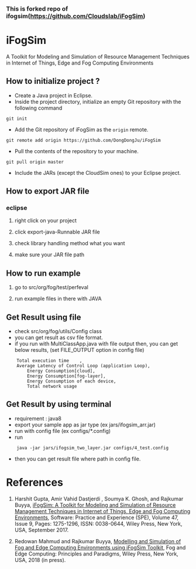 ### This is forked repo of ifogsim(https://github.com/Cloudslab/iFogSim)

# iFogSim
A Toolkit for Modeling and Simulation of Resource Management Techniques in Internet of Things, Edge and Fog Computing Environments

## How to initialize project ?

* Create a Java project in Eclipse. 
* Inside the project directory, initialize an empty Git repository with the following command
```
git init
```
* Add the Git repository of iFogSim as the `origin` remote.
```
git remote add origin https://github.com/DongDongJu/iFogSim
```
* Pull the contents of the repository to your machine.
```
git pull origin master
```
* Include the JARs (except the CloudSim ones) to your Eclipse project.  

## How to export JAR file

### eclipse

1. right click on your project

2. click export-java-Runnable JAR file

3. check library handling method what you want

4. make sure your JAR file path

## How to run example 

1. go to src/org/fog/test/perfeval

2. run example files in there with JAVA

## Get Result using file

*   check src/org/fog/utils/Config class
*   you can get result as csv file format. 
*   if you run with MultiClassApp.java with file output then, you can get below results, (set FILE_OUTPUT option in config file)
```
	Total execution time	,
	Average Latency of Control Loop (application Loop),
    	Energy Consumption[cloud],
    	Energy Consumption[fog-layer],
    	Energy Consumption of each device,	
    	Total network usage
```

## Get Result by using terminal
*   requirement : java8
*   export your sample app as jar type (ex jars/ifogsim_arr.jar)
*   run with config file (ex configs/*.config)
*   run
```
	java -jar jars/ifogsim_two_layer.jar configs/4_test.config
```
*	then you can get result file where path in config file.


# References
1. Harshit Gupta, Amir Vahid Dastjerdi , Soumya K. Ghosh, and Rajkumar Buyya, <A href="http://www.buyya.com/papers/iFogSim.pdf">iFogSim: A Toolkit for Modeling and Simulation of Resource Management Techniques in Internet of Things, Edge and Fog Computing Environments</A>, Software: Practice and Experience (SPE), Volume 47, Issue 9, Pages: 1275-1296, ISSN: 0038-0644, Wiley Press, New York, USA, September 2017.

2. Redowan Mahmud and Rajkumar Buyya, <A href="http://www.buyya.com/papers/iFogSim-Tut.pdf">Modelling and Simulation of Fog and Edge Computing Environments using iFogSim Toolkit</A>, Fog and Edge Computing: Principles and Paradigms, Wiley Press, New York, USA, 2018 (in press).

